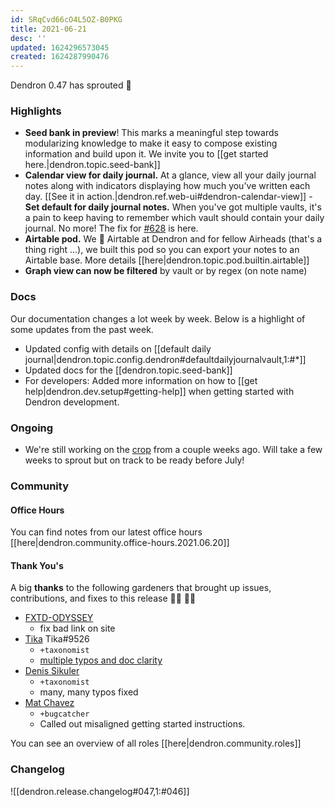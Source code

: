 ```yaml
---
id: SRqCvd66cO4L5OZ-B0PKG
title: 2021-06-21
desc: ''
updated: 1624296573045
created: 1624287990476
---
```



Dendron 0.47 has sprouted  🌱

### Highlights
- **Seed bank in preview**! This marks a meaningful step towards modularizing knowledge to make it easy to compose existing information and build upon it. We invite you to [[get started here.|dendron.topic.seed-bank]]
- **Calendar view for daily journal.** At a glance, view all your daily journal notes along with indicators displaying how much you've written each day. [[See it in action.|dendron.ref.web-ui#dendron-calendar-view]]
-**Set default for daily journal notes.** When you've got multiple vaults, it's a pain to keep having to remember which vault should contain your daily journal. No more! The fix for [#628](https://github.com/dendronhq/dendron/issues/628) is here. 
- **Airtable pod.** We 💖 Airtable at Dendron and for fellow Airheads (that's a thing right ...), we built this pod so you can export your notes to an Airtable base. More details [[here|dendron.topic.pod.builtin.airtable]]
- **Graph view can now be filtered** by vault or by regex (on note name)

### Docs

Our documentation changes a lot week by week. Below is a highlight of some updates from the past week.

- Updated config with details on [[default daily journal|dendron.topic.config.dendron#defaultdailyjournalvault,1:#*]]
- Updated docs for the [[dendron.topic.seed-bank]]
- For developers: Added more information on how to [[get help|dendron.dev.setup#getting-help]] when getting started with Dendron development. 


### Ongoing 
-   We're still working on the [crop](https://github.com/dendronhq/dendron/issues/219) from a couple weeks ago. Will take a few weeks to sprout but on track to be ready before July!

### Community

#### Office Hours

You can find notes from our latest office hours [[here|dendron.community.office-hours.2021.06.20]]

#### Thank You's

A big **thanks** to the following gardeners that brought up issues, contributions, and fixes to this release :man_farmer: :woman_farmer: 

- [FXTD-ODYSSEY](https://github.com/FXTD-ODYSSEY)
  - fix bad link on site
- [Tika](https://github.com/SR--) Tika#9526
  - `+taxonomist`
  - [multiple typos and doc clarity](https://github.com/dendronhq/dendron-site/pull/112)
- [Denis Sikuler](https://github.com/gamtiq)
  - `+taxonomist`
  - many, many typos fixed
- [Mat Chavez](https://github.com/matchavez)
  - `+bugcatcher`
  - Called out misaligned getting started instructions.


You can see an overview of all roles [[here|dendron.community.roles]]

### Changelog
![[dendron.release.changelog#047,1:#046]]